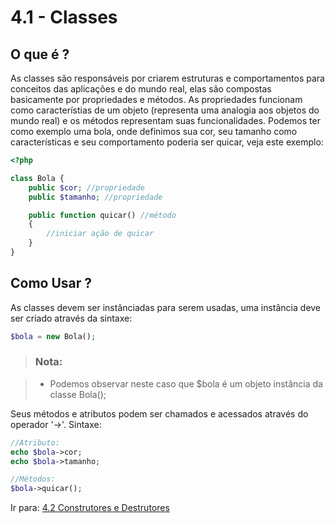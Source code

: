 # 4.1 - Classes

## O que é ?

As classes são responsáveis por criarem estruturas e comportamentos para conceitos das aplicações e do mundo real, elas são compostas basicamente por propriedades e métodos. As propriedades funcionam como característias de um objeto (representa uma analogia aos objetos do mundo real) e os métodos representam suas funcionalidades. Podemos ter como exemplo uma bola, onde definimos sua cor, seu tamanho como características e seu comportamento poderia ser quicar, veja este exemplo:

```php
<?php

class Bola {
    public $cor; //propriedade
    public $tamanho; //propriedade

    public function quicar() //método
    {
        //iniciar ação de quicar
    }
}
```

## Como Usar ?

As classes devem ser instânciadas para serem usadas, uma instância deve ser criado através da sintaxe:

```php
$bola = new Bola();
```

> ### Nota:

> - Podemos observar neste caso que $bola é um objeto instância da classe Bola();

Seus métodos e atributos podem ser chamados e acessados através do operador '->'.
Sintaxe:

```php
//Atributo:
echo $bola->cor;
echo $bola->tamanho;

//Métodos:
$bola->quicar();
```

Ir para: [4.2 Construtores e Destrutores](2-Construtores-e-destrutores.md)
